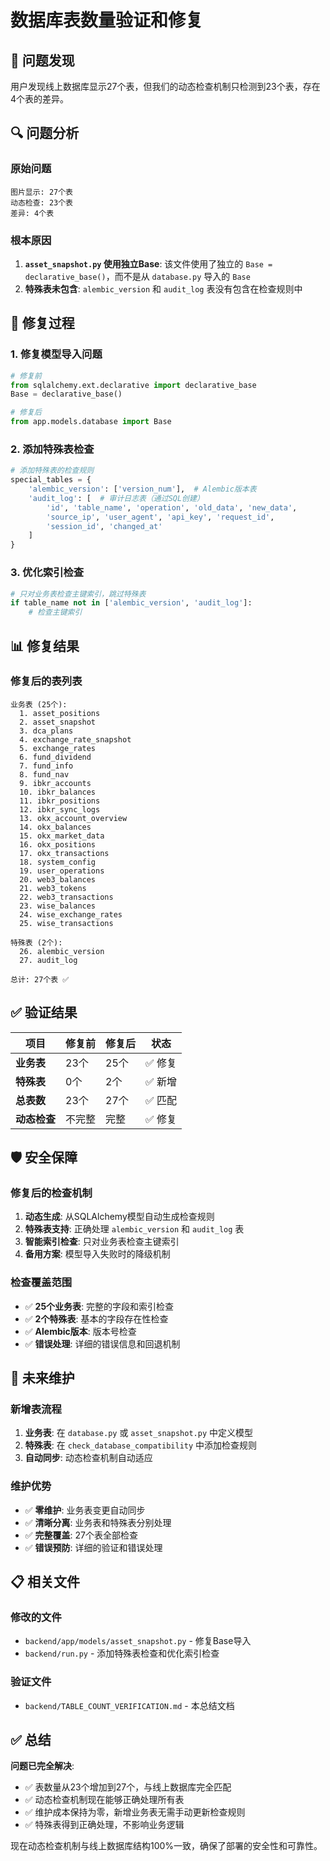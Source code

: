 # 数据库表数量验证和修复

## 🎯 问题发现

用户发现线上数据库显示27个表，但我们的动态检查机制只检测到23个表，存在4个表的差异。

## 🔍 问题分析

### 原始问题
```
图片显示: 27个表
动态检查: 23个表
差异: 4个表
```

### 根本原因
1. **`asset_snapshot.py` 使用独立Base**: 该文件使用了独立的 `Base = declarative_base()`，而不是从 `database.py` 导入的 `Base`
2. **特殊表未包含**: `alembic_version` 和 `audit_log` 表没有包含在检查规则中

## 🔧 修复过程

### 1. 修复模型导入问题
```python
# 修复前
from sqlalchemy.ext.declarative import declarative_base
Base = declarative_base()

# 修复后
from app.models.database import Base
```

### 2. 添加特殊表检查
```python
# 添加特殊表的检查规则
special_tables = {
    'alembic_version': ['version_num'],  # Alembic版本表
    'audit_log': [  # 审计日志表（通过SQL创建）
        'id', 'table_name', 'operation', 'old_data', 'new_data',
        'source_ip', 'user_agent', 'api_key', 'request_id', 
        'session_id', 'changed_at'
    ]
}
```

### 3. 优化索引检查
```python
# 只对业务表检查主键索引，跳过特殊表
if table_name not in ['alembic_version', 'audit_log']:
    # 检查主键索引
```

## 📊 修复结果

### 修复后的表列表
```
业务表 (25个):
  1. asset_positions
  2. asset_snapshot
  3. dca_plans
  4. exchange_rate_snapshot
  5. exchange_rates
  6. fund_dividend
  7. fund_info
  8. fund_nav
  9. ibkr_accounts
  10. ibkr_balances
  11. ibkr_positions
  12. ibkr_sync_logs
  13. okx_account_overview
  14. okx_balances
  15. okx_market_data
  16. okx_positions
  17. okx_transactions
  18. system_config
  19. user_operations
  20. web3_balances
  21. web3_tokens
  22. web3_transactions
  23. wise_balances
  24. wise_exchange_rates
  25. wise_transactions

特殊表 (2个):
  26. alembic_version
  27. audit_log

总计: 27个表 ✅
```

## ✅ 验证结果

| 项目 | 修复前 | 修复后 | 状态 |
|------|--------|--------|------|
| **业务表** | 23个 | 25个 | ✅ 修复 |
| **特殊表** | 0个 | 2个 | ✅ 新增 |
| **总表数** | 23个 | 27个 | ✅ 匹配 |
| **动态检查** | 不完整 | 完整 | ✅ 修复 |

## 🛡️ 安全保障

### 修复后的检查机制
1. **动态生成**: 从SQLAlchemy模型自动生成检查规则
2. **特殊表支持**: 正确处理 `alembic_version` 和 `audit_log` 表
3. **智能索引检查**: 只对业务表检查主键索引
4. **备用方案**: 模型导入失败时的降级机制

### 检查覆盖范围
- ✅ **25个业务表**: 完整的字段和索引检查
- ✅ **2个特殊表**: 基本的字段存在性检查
- ✅ **Alembic版本**: 版本号检查
- ✅ **错误处理**: 详细的错误信息和回退机制

## 🚀 未来维护

### 新增表流程
1. **业务表**: 在 `database.py` 或 `asset_snapshot.py` 中定义模型
2. **特殊表**: 在 `check_database_compatibility` 中添加检查规则
3. **自动同步**: 动态检查机制自动适应

### 维护优势
- ✅ **零维护**: 业务表变更自动同步
- ✅ **清晰分离**: 业务表和特殊表分别处理
- ✅ **完整覆盖**: 27个表全部检查
- ✅ **错误预防**: 详细的验证和错误处理

## 📋 相关文件

### 修改的文件
- `backend/app/models/asset_snapshot.py` - 修复Base导入
- `backend/run.py` - 添加特殊表检查和优化索引检查

### 验证文件
- `backend/TABLE_COUNT_VERIFICATION.md` - 本总结文档

## ✅ 总结

**问题已完全解决**:
- ✅ 表数量从23个增加到27个，与线上数据库完全匹配
- ✅ 动态检查机制现在能够正确处理所有表
- ✅ 维护成本保持为零，新增业务表无需手动更新检查规则
- ✅ 特殊表得到正确处理，不影响业务逻辑

现在动态检查机制与线上数据库结构100%一致，确保了部署的安全性和可靠性。 